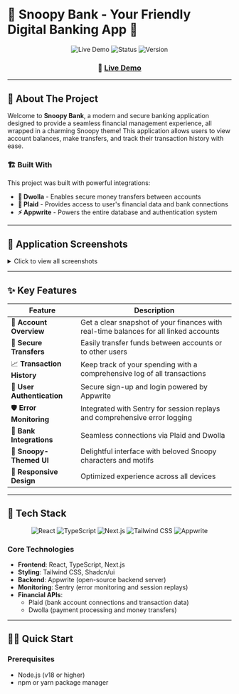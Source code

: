 # 🐾 Snoopy Bank - Your Friendly Digital Banking App 🐾

<div align="center">
  <img src="https://img.shields.io/badge/Live%20Demo-Visit%20App-blue?style=for-the-badge&logo=vercel" alt="Live Demo"/>
  <img src="https://img.shields.io/badge/Status-Active-green?style=for-the-badge" alt="Status"/>
  <img src="https://img.shields.io/badge/Version-1.0-orange?style=for-the-badge" alt="Version"/>
</div>

<div align="center">
  <h3>🚀 <a href="https://snoopy-alpp.vercel.app/">Live Demo</a> </h3>
</div>

---

## 🌟 About The Project

Welcome to **Snoopy Bank**, a modern and secure banking application designed to provide a seamless financial management experience, all wrapped in a charming Snoopy theme! This application allows users to view account balances, make transfers, and track their transaction history with ease.

### 🏗️ Built With

This project was built with powerful integrations:

- **🏦 Dwolla** - Enables secure money transfers between accounts
- **🔗 Plaid** - Provides access to user's financial data and bank connections
- **⚡ Appwrite** - Powers the entire database and authentication system

---

## 📸 Application Screenshots

<details>
<summary>Click to view all screenshots</summary>

### 🔐 Authentication
*A delightful Snoopy-themed login screen*
![Login Screen](https://github.com/user-attachments/assets/0870e80e-04a0-4723-8b01-c9c7f11207d1)

### 💰 Dashboard
*Your account balances at a glance*
![Dashboard](https://github.com/user-attachments/assets/33fff302-9cf3-47f9-b623-205f259b12a5)

### 📊 Transaction History
*Detailed view of your past transactions*
![Transactions](https://github.com/user-attachments/assets/e703d6ec-4509-4601-ae95-8eb8a9a935f4)

### 💸 Money Transfers
*Make easy transfers with Dwolla integration*
![Transfers](https://github.com/user-attachments/assets/f3742a68-e875-434e-9be4-a0dc4053c3dd)

### ⏳ Loading Experience
*Engaging custom loading screens*
![Loading](https://github.com/user-attachments/assets/a311a46e-63da-4f2c-acc7-fdddc85977af)

</details>

---

## ✨ Key Features

| Feature | Description |
|---------|-------------|
| 🏦 **Account Overview** | Get a clear snapshot of your finances with real-time balances for all linked accounts |
| 🔄 **Secure Transfers** | Easily transfer funds between accounts or to other users |
| 📈 **Transaction History** | Keep track of your spending with a comprehensive log of all transactions |
| 🔐 **User Authentication** | Secure sign-up and login powered by Appwrite |
| 🛡️ **Error Monitoring** | Integrated with Sentry for session replays and comprehensive error logging |
| 🏪 **Bank Integrations** | Seamless connections via Plaid and Dwolla |
| 🎨 **Snoopy-Themed UI** | Delightful interface with beloved Snoopy characters and motifs |
| 📱 **Responsive Design** | Optimized experience across all devices |

---

## 🚀 Tech Stack

<div align="center">

![React](https://img.shields.io/badge/React-20232A?style=for-the-badge&logo=react&logoColor=61DAFB)
![TypeScript](https://img.shields.io/badge/TypeScript-007ACC?style=for-the-badge&logo=typescript&logoColor=white)
![Next.js](https://img.shields.io/badge/Next.js-000000?style=for-the-badge&logo=nextdotjs&logoColor=white)
![Tailwind CSS](https://img.shields.io/badge/Tailwind_CSS-38B2AC?style=for-the-badge&logo=tailwind-css&logoColor=white)
![Appwrite](https://img.shields.io/badge/Appwrite-F02E65?style=for-the-badge&logo=appwrite&logoColor=white)

</div>

### Core Technologies
- **Frontend**: React, TypeScript, Next.js
- **Styling**: Tailwind CSS, Shadcn/ui
- **Backend**: Appwrite (open-source backend server)
- **Monitoring**: Sentry (error monitoring and session replays)
- **Financial APIs**: 
  - Plaid (bank account connections and transaction data)
  - Dwolla (payment processing and money transfers)

---

## 🏃‍♂️ Quick Start

### Prerequisites
- Node.js (v18 or higher)
- npm or yarn package manager
